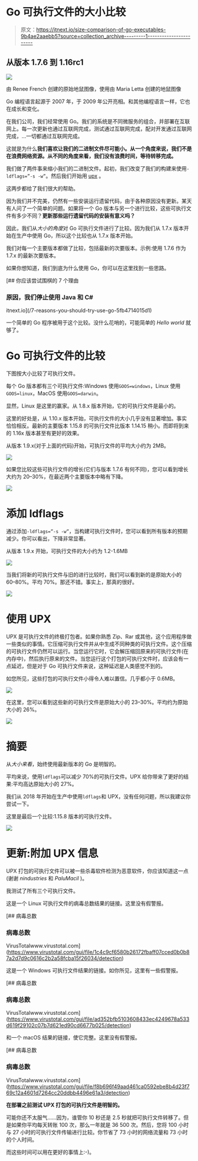 # Go 可执行文件的大小比较

> 原文：<https://itnext.io/size-comparison-of-go-executables-9b4ae2aaebb5?source=collection_archive---------1----------------------->

## 从版本 1.7.6 到 1.16rc1

![](img/533ecfb7e5973efd9fa41198d794d0aa.png)

由 Renee French 创建的原始地鼠图像，使用由 Maria Letta 创建的地鼠图像

Go 编程语言起源于 2007 年，于 2009 年公开亮相。和其他编程语言一样，它也在成长和变化。

在我们公司，我们经常使用 Go。我们的系统是不同微服务的组合，并部署在互联网上。每一次更新也通过互联网完成，测试通过互联网完成，配对开发通过互联网完成，…一切都通过互联网完成。

这就是为什么**我们喜欢让我们的二进制文件尽可能小。从一个角度来说，我们不是在浪费网络资源。从不同的角度来看，我们没有浪费时间，等待转移完成。**

我们做了两件事来缩小我们的二进制文件。起初，我们改变了我们的构建来使用`-ldflags=”-s -w”`。然后我们开始用 [upx](https://upx.github.io) 。

这两步都给了我们很大的帮助。

因为我们并不完美，仍然有一些安装运行遗留代码，由于各种原因没有更新。某天有人问了一个简单的问题。如果将一个 Go 版本与另一个进行比较，这些可执行文件有多少不同？**更新那些运行遗留代码的安装有意义吗？**

因此，我们从*大小的角度*对 Go 可执行文件进行了比较。因为我们从 1.7.x 版本开始在生产中使用 Go，所以这个比较也从 1.7.x 版本开始。

我们对每一个主要版本都做了比较，包括最新的次要版本。示例:使用 1.7.6 作为 1.7.x 的最新次要版本。

如果你想知道，我们到底为什么使用 Go，你可以在这里找到一些思路。

[](/7-reasons-you-should-try-use-go-5fb4714015d1) [## 你应该尝试围棋的 7 个理由

### 原因，我们停止使用 Java 和 C#

itnext.io](/7-reasons-you-should-try-use-go-5fb4714015d1) 

一个简单的 Go 程序被用于这个比较。没什么花哨的，可能简单的 *Hello world* 就够了。

# Go 可执行文件的比较

下图按大小比较了可执行文件。

每个 Go 版本都有三个可执行文件:Windows 使用`GOOS=windows`，Linux 使用`GOOS=linux`，MacOS 使用`GOOS=darwin`。

显然，Linux 是这里的赢家。从 1.8.x 版本开始，它的可执行文件是最小的。

这里的好处是，从 1.10.x 版本开始，可执行文件的大小几乎没有显著增加。事实恰恰相反。最新的主要版本 1.15.8 的可执行文件比版本 1.14.15 稍小。而即将到来的 1.16x 版本甚至有更好的效果。

从版本 1.9.x(对于上面的代码)开始，可执行文件的平均大小约为 2MB。

![](img/1c20b9bf4a56260c3cbe3696dc086c8c.png)

如果您比较这些可执行文件的增长(它们与版本 1.7.6 有何不同)，您可以看到增长大约为 20–30%，在最近两个主要版本中略有下降。

![](img/dbb8db7750910047562909a39fb32a06.png)

# 添加 ldflags

通过添加`-ldflags=”-s -w”`，当构建可执行文件时，您可以看到所有版本的预期减少。你可以看出，下降非常显著。

从版本 1.9.x 开始，可执行文件的大小约为 1.2-1.6MB

![](img/7ac81df54ff150afb0d69b1b5b94c42c.png)

当我们将新的可执行文件与旧的进行比较时，我们可以看到新的是原始大小的 60–80%。平均 70%。那还不错。事实上，那真的很好。

![](img/9cee75696b72fd139841f533460f575b.png)

# 使用 UPX

UPX 是可执行文件的终极打包者。如果你熟悉 Zip、Rar 或其他，这个应用程序做一些类似的事情。它压缩可执行文件并从中生成不同种类的可执行文件。这个压缩的可执行文件仍然可以运行。当您运行它时，它会解压缩回原来的可执行文件(在内存中)，然后执行原来的文件。当您运行这个打包的可执行文件时，应该会有一点延迟，但是对于 Go 可执行文件来说，这种延迟是人类感觉不到的。

如您所见，这些打包的可执行文件小得令人难以置信。几乎都小于 0.6MB。

![](img/76e57fd845185f3ce2b2c00d94d2e7f9.png)

在这里，您可以看到这些新的可执行文件是原始大小的 23–30%。平均约为原始大小的 26%。

![](img/1d566e425b6d7771b8849066b415997d.png)

# 摘要

从*大小来看*，始终使用最新版本的 Go 是明智的。

平均来说，使用`ldflags`可以减少 70%的可执行文件。UPX 给你带来了更好的结果:平均高达原始大小的 27%。

我们从 2018 年开始在生产中使用`ldflags`和 UPX，没有任何问题，所以我建议你尝试一下。

这里是最后一个比较:1.15.8 版本的可执行文件。

![](img/bde6805d9348d0a1c20773b9661ffef4.png)

# 更新:附加 UPX 信息

UPX 打包的可执行文件可以被一些杀毒软件检测为恶意软件，你应该知道这一点(谢谢 *nindustries* 和 *PaluMacil* )。

我测试了所有三个可执行文件。

这是一个 Linux 可执行文件的病毒总数结果的链接。这里没有假警报。

 [## 病毒总数

### 病毒总数

VirusTotalwww.virustotal.com](https://www.virustotal.com/gui/file/1c4c9cf6580b26172fbaff07cced0b0b87a2d7d9c0616c2b2a58fcba15f26034/detection) 

这是一个 Windows 可执行文件结果的链接。如你所见，这里有一些假警报。

 [## 病毒总数

### 病毒总数

VirusTotalwww.virustotal.com](https://www.virustotal.com/gui/file/ad352bfb5103608433ec4249678a533d619f29102c07b7d621ed90cd6677b025/detection) 

和一个 macOS 结果的链接，使它完整。这里没有假警报。

 [## 病毒总数

### 病毒总数

VirusTotalwww.virustotal.com](https://www.virustotal.com/gui/file/f8b696f49aad461ca0592ebe8b4d23f769c12a4601d7264cc20ddbb4496e61a3/detection) 

**在部署之前测试 UPX 打包的可执行文件是明智的。**

可能你还不太服气……因为，谁管你 10 秒还是 2.5 秒就把可执行文件转移了。但是如果你平均每天转账 100 次，那么一年就是 36 500 次。然后，您将 100 小时与 27 小时的可执行文件传输进行比较。你节省了 73 小时的网络流量和 73 小时的个人时间。

而这些时间可以用在更好的事情上:-)。